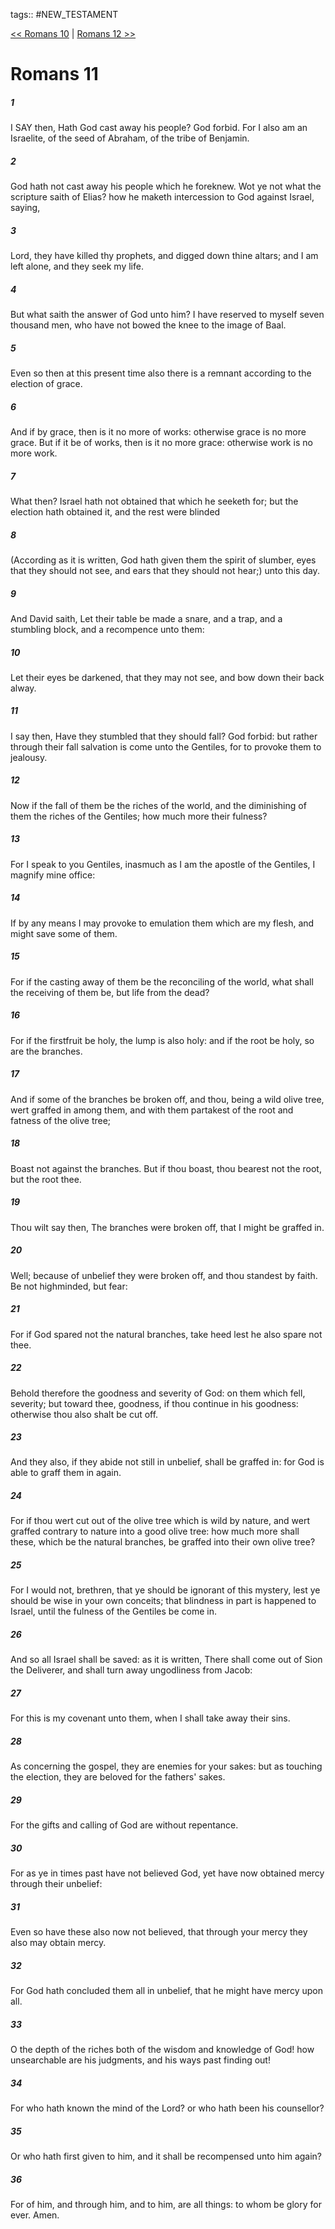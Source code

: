 tags:: #NEW_TESTAMENT

[<< Romans 10](NEW_TESTAMENT/06_Romans/Romans_10.md) | [Romans 12 >>](NEW_TESTAMENT/06_Romans/Romans_12.md)

# Romans 11

##### 1

I SAY then, Hath God cast away his people? God forbid. For I also am an Israelite, of the seed of Abraham, of the tribe of Benjamin.

##### 2

God hath not cast away his people which he foreknew. Wot ye not what the scripture saith of Elias? how he maketh intercession to God against Israel, saying,

##### 3

Lord, they have killed thy prophets, and digged down thine altars; and I am left alone, and they seek my life.

##### 4

But what saith the answer of God unto him? I have reserved to myself seven thousand men, who have not bowed the knee to the image of Baal.

##### 5

Even so then at this present time also there is a remnant according to the election of grace.

##### 6

And if by grace, then is it no more of works: otherwise grace is no more grace. But if it be of works, then is it no more grace: otherwise work is no more work.

##### 7

What then? Israel hath not obtained that which he seeketh for; but the election hath obtained it, and the rest were blinded

##### 8

(According as it is written, God hath given them the spirit of slumber, eyes that they should not see, and ears that they should not hear;) unto this day.

##### 9

And David saith, Let their table be made a snare, and a trap, and a stumbling block, and a recompence unto them:

##### 10

Let their eyes be darkened, that they may not see, and bow down their back alway.

##### 11

I say then, Have they stumbled that they should fall? God forbid: but rather through their fall salvation is come unto the Gentiles, for to provoke them to jealousy.

##### 12

Now if the fall of them be the riches of the world, and the diminishing of them the riches of the Gentiles; how much more their fulness?

##### 13

For I speak to you Gentiles, inasmuch as I am the apostle of the Gentiles, I magnify mine office:

##### 14

If by any means I may provoke to emulation them which are my flesh, and might save some of them.

##### 15

For if the casting away of them be the reconciling of the world, what shall the receiving of them be, but life from the dead?

##### 16

For if the firstfruit be holy, the lump is also holy: and if the root be holy, so are the branches.

##### 17

And if some of the branches be broken off, and thou, being a wild olive tree, wert graffed in among them, and with them partakest of the root and fatness of the olive tree;

##### 18

Boast not against the branches. But if thou boast, thou bearest not the root, but the root thee.

##### 19

Thou wilt say then, The branches were broken off, that I might be graffed in.

##### 20

Well; because of unbelief they were broken off, and thou standest by faith. Be not highminded, but fear:

##### 21

For if God spared not the natural branches, take heed lest he also spare not thee.

##### 22

Behold therefore the goodness and severity of God: on them which fell, severity; but toward thee, goodness, if thou continue in his goodness: otherwise thou also shalt be cut off.

##### 23

And they also, if they abide not still in unbelief, shall be graffed in: for God is able to graff them in again.

##### 24

For if thou wert cut out of the olive tree which is wild by nature, and wert graffed contrary to nature into a good olive tree: how much more shall these, which be the natural branches, be graffed into their own olive tree?

##### 25

For I would not, brethren, that ye should be ignorant of this mystery, lest ye should be wise in your own conceits; that blindness in part is happened to Israel, until the fulness of the Gentiles be come in.

##### 26

And so all Israel shall be saved: as it is written, There shall come out of Sion the Deliverer, and shall turn away ungodliness from Jacob:

##### 27

For this is my covenant unto them, when I shall take away their sins.

##### 28

As concerning the gospel, they are enemies for your sakes: but as touching the election, they are beloved for the fathers' sakes.

##### 29

For the gifts and calling of God are without repentance.

##### 30

For as ye in times past have not believed God, yet have now obtained mercy through their unbelief:

##### 31

Even so have these also now not believed, that through your mercy they also may obtain mercy.

##### 32

For God hath concluded them all in unbelief, that he might have mercy upon all.

##### 33

O the depth of the riches both of the wisdom and knowledge of God! how unsearchable are his judgments, and his ways past finding out!

##### 34

For who hath known the mind of the Lord? or who hath been his counsellor?

##### 35

Or who hath first given to him, and it shall be recompensed unto him again?

##### 36

For of him, and through him, and to him, are all things: to whom be glory for ever. Amen.
